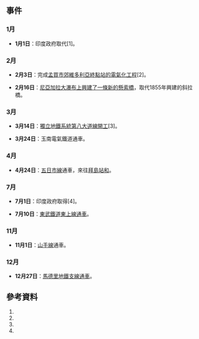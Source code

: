 ## 事件

### 1月

  - **1月1日**：印度政府取代\[1\]。

### 2月

  - **2月3日**：完成[孟買市郊](https://zh.wikipedia.org/wiki/孟買 "wikilink")[維多利亞終點站的電氣化工程](https://zh.wikipedia.org/wiki/賈特拉帕蒂·希瓦吉終點站 "wikilink")\[2\]。

  - **2月16日**：[尼亞加拉大瀑布上興建了一條新的](https://zh.wikipedia.org/wiki/尼亞加拉大瀑布 "wikilink")[懸索橋](https://zh.wikipedia.org/wiki/懸索橋 "wikilink")，取代1855年興建的斜拉橋。

### 3月

  - **3月14日**：[獨立地鐵系統](../Page/獨立地鐵系統.md "wikilink")[第八大道線開工](https://zh.wikipedia.org/wiki/IND第八大道線 "wikilink")\[3\]。

  - **3月24日**：玉南電氣鐵道通車。

### 4月

  - **4月24日**：[五日市線](../Page/五日市線.md "wikilink")通車，來往[拜島站和](https://zh.wikipedia.org/wiki/拜島站 "wikilink")。

### 7月

  - **7月1日**：印度政府取得\[4\]。

  - **7月10日**：[東武鐵道](../Page/東武鐵道.md "wikilink")[東上線通車](https://zh.wikipedia.org/wiki/東上線 "wikilink")。

### 11月

  - **11月1日**：[山手線](../Page/山手線.md "wikilink")通車。

### 12月

  - **12月27日**：[馬德里地鐵](https://zh.wikipedia.org/wiki/馬德里地鐵 "wikilink")[支線通車](https://zh.wikipedia.org/wiki/馬德里地鐵支線 "wikilink")。

## 參考資料

1.
2.
3.
4.